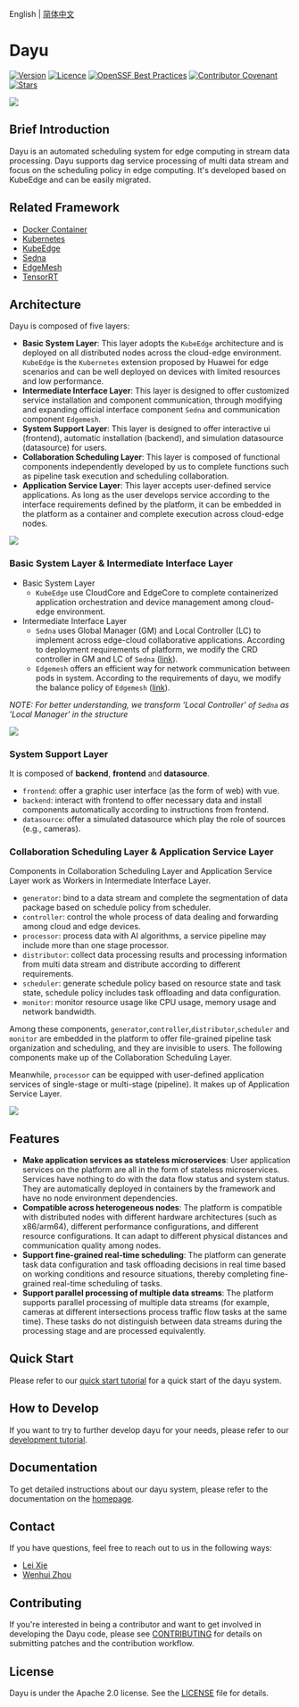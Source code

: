 English | [简体中文](./README_zh.md)

# Dayu

[![Version](https://img.shields.io/github/release/dayu-autostreamer/dayu)](https://github.com/dayu-autostreamer/dayu/releases)
[![Licence](https://img.shields.io/github/license/dayu-autostreamer/dayu.svg)](https://github.com/dayu-autostreamer/dayu/blob/main/LICENSE)
[![OpenSSF Best Practices](https://www.bestpractices.dev/projects/10523/badge)](https://www.bestpractices.dev/projects/10523)
[![Contributor Covenant](https://img.shields.io/badge/Contributor%20Covenant-2.1-4baaaa.svg)](CODE_OF_CONDUCT.md)
[![Stars](https://img.shields.io/github/stars/dayu-autostreamer/dayu)](https://github.com/dayu-autostreamer/dayu)

![](pics/dayu_logo.png)


## Brief Introduction


Dayu is an automated scheduling system for edge computing in stream data processing. Dayu supports dag service processing of multi data stream and focus on the scheduling policy in edge computing. It's developed based on KubeEdge and can be easily migrated.

## Related Framework
- [Docker Container](https://github.com/docker/docker-ce)
- [Kubernetes](https://github.com/kubernetes/kubernetes)
- [KubeEdge](https://github.com/kubeedge/kubeedge)
- [Sedna](https://github.com/kubeedge/sedna)
- [EdgeMesh](https://github.com/kubeedge/edgemesh)
- [TensorRT](https://github.com/NVIDIA/TensorRT)

## Architecture

Dayu is composed of five layers:

- **Basic System Layer**: This layer adopts the `KubeEdge` architecture and is deployed on all distributed nodes across the cloud-edge environment. `KubeEdge` is the `Kubernetes` extension proposed by Huawei for edge scenarios and can be well deployed on devices with limited resources and low performance.
- **Intermediate Interface Layer**: This layer is designed to offer customized service installation and component communication, through modifying and expanding official interface component `Sedna` and communication component `Edgemesh`.
- **System Support Layer**: This layer is designed to offer interactive ui (frontend), automatic installation (backend), and simulation datasource (datasource) for users.
- **Collaboration Scheduling Layer**: This layer is composed of functional components independently developed by us to complete functions such as pipeline task execution and scheduling collaboration.
- **Application Service Layer**: This layer accepts user-defined service applications. As long as the user develops service according to the interface requirements defined by the platform, it can be embedded in the platform as a container and complete execution across cloud-edge nodes.

![](pics/dayu-layer-structure.png)

### Basic System Layer & Intermediate Interface Layer

- Basic System Layer 
  - `KubeEdge` use CloudCore and EdgeCore to complete containerized application orchestration and device management among cloud-edge environment.
- Intermediate Interface Layer
  - `Sedna` uses Global Manager (GM) and Local Controller (LC) to implement across edge-cloud collaborative applications. According to deployment requirements of platform, we modify the CRD controller in GM and LC of `Sedna` ([link](https://github.com/dayu-autostreamer/dayu-sedna)).
  - `Edgemesh` offers an efficient way for network communication between pods in system. According to the requirements of dayu, we modify the balance policy of `Edgemesh` ([link](https://github.com/dayu-autostreamer/dayu-edgemesh)).

*NOTE: For better understanding, we transform 'Local Controller' of `Sedna` as 'Local Manager' in the structure*

![](pics/dayu-lower-layer-structure.png)

### System Support Layer

It is composed of **backend**, **frontend** and **datasource**.

- `frontend`: offer a graphic user interface (as the form of web) with vue. 
- `backend`: interact with frontend to offer necessary data and install components automatically according to instructions from frontend.
- `datasource`: offer a simulated datasource which play the role of sources (e.g., cameras).

### Collaboration Scheduling Layer & Application Service Layer

Components in Collaboration Scheduling Layer and Application Service Layer work as Workers in Intermediate Interface Layer.

- `generator`: bind to a data stream and complete the segmentation of data package based on schedule policy from scheduler. 
- `controller`: control the whole process of data dealing and forwarding among cloud and edge devices.
- `processor`: process data with AI algorithms, a service pipeline may include more than one stage processor.
- `distributor`: collect data processing results and processing information from multi data stream and distribute according to different requirements.
- `scheduler`: generate schedule policy based on resource state and task state, schedule policy includes task offloading and data configuration.
- `monitor`: monitor resource usage like CPU usage, memory usage and network bandwidth.

Among these components, `generator`,`controller`,`distributor`,`scheduler` and `monitor` are embedded in the platform to offer file-grained pipeline task organization and scheduling, and they are invisible to users. The following components make up of the Collaboration Scheduling Layer. 

Meanwhile, `processor` can be equipped with user-defined application services of single-stage or multi-stage (pipeline). It makes up of Application Service Layer.

![](pics/dayu-upper-layer-structure.png)


## Features
- **Make application services as stateless microservices**: User application services on the platform are all in the form of stateless microservices. Services have nothing to do with the data flow status and system status. They are automatically deployed in containers by the framework and have no node environment dependencies.
- **Compatible across heterogeneous nodes**: The platform is compatible with distributed nodes with different hardware architectures (such as x86/arm64), different performance configurations, and different resource configurations. It can adapt to different physical distances and communication quality among nodes.
- **Support fine-grained real-time scheduling**: The platform can generate task data configuration and task offloading decisions in real time based on working conditions and resource situations, thereby completing fine-grained real-time scheduling of tasks.
- **Support parallel processing of multiple data streams**: The platform supports parallel processing of multiple data streams (for example, cameras at different intersections process traffic flow tasks at the same time). These tasks do not distinguish between data streams during the processing stage and are processed equivalently.


## Quick Start

Please refer to our [quick start tutorial](https://dayu-autostreamer.github.io/docs/getting-start/quick-start) for a quick start of the dayu system.


## How to Develop

If you want to try to further develop dayu for your needs, please refer to our [development tutorial](https://dayu-autostreamer.github.io/docs/developer-guide/how-to-develop).

## Documentation

To get detailed instructions about our dayu system, please refer to the documentation on the [homepage](https://dayu-autostreamer.github.io/).


## Contact

If you have questions, feel free to reach out to us in the following ways:

- [Lei Xie](mailto:lxie@nju.edu.cn)
- [Wenhui Zhou](mailto:whzhou@smail.nju.edu.cn)

## Contributing

If you're interested in being a contributor and want to get involved in developing the Dayu code, please see [CONTRIBUTING](CONTRIBUTING.md) for details on submitting patches and the contribution workflow.

## License
Dayu is under the Apache 2.0 license. See the [LICENSE](LICENSE) file for details.

